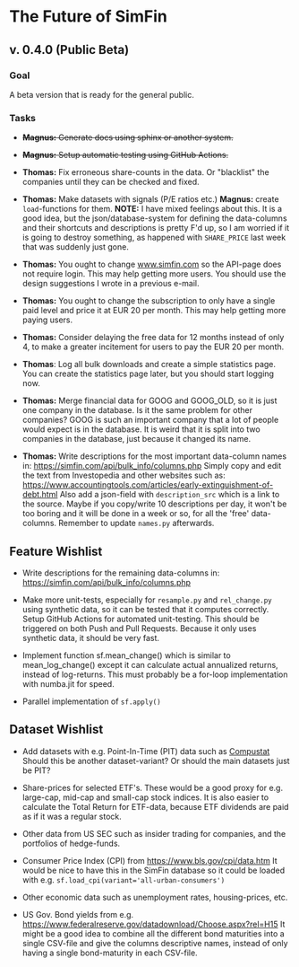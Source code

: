 # The Future of SimFin

## v. 0.4.0 (Public Beta)

### Goal

A beta version that is ready for the general public.

### Tasks

-   <del>**Magnus:** Generate docs using sphinx or another system.</del>  

-   <del>**Magnus:** Setup automatic testing using GitHub Actions.</del>

-   **Thomas:** Fix erroneous share-counts in the data.
    Or "blacklist" the companies until they can be checked and fixed.

-   **Thomas:** Make datasets with signals (P/E ratios etc.)
    **Magnus:** create `load`-functions for them. **NOTE:** I have mixed
    feelings about this. It is a good idea, but the json/database-system
    for defining the data-columns and their shortcuts and descriptions is
    pretty F'd up, so I am worried if it is going to destroy something,
    as happened with `SHARE_PRICE` last week that was suddenly just gone.

-   **Thomas:** You ought to change www.simfin.com so the API-page does not
    require login. This may help getting more users. You should use the
    design suggestions I wrote in a previous e-mail.
    
-   **Thomas:** You ought to change the subscription to only have a single paid
    level and price it at EUR 20 per month. This may help getting more paying
    users.

-   **Thomas:** Consider delaying the free data for 12 months instead of only
    4, to make a greater incitement for users to pay the EUR 20 per month.

-   **Thomas**: Log all bulk downloads and create a simple statistics page.
    You can create the statistics page later, but you should start logging
    now.

-   **Thomas:** Merge financial data for GOOG and GOOG_OLD, so it is just
    one company in the database. Is it the same problem for other companies?
    GOOG is such an important company that a lot of people would expect
    is in the database. It is weird that it is split into two companies
    in the database, just because it changed its name. 

-   **Thomas:** Write descriptions for the most important data-column names in:
    https://simfin.com/api/bulk_info/columns.php
    Simply copy and edit the text from Investopedia and other websites such as:
    https://www.accountingtools.com/articles/early-extinguishment-of-debt.html
    Also add a json-field with `description_src` which is a link to the source.
    Maybe if you copy/write 10 descriptions per day, it won't be too boring and
    it will be done in a week or so, for all the 'free' data-columns.
    Remember to update `names.py` afterwards.


## Feature Wishlist

-   Write descriptions for the remaining data-columns in:
    https://simfin.com/api/bulk_info/columns.php

-   Make more unit-tests, especially for `resample.py` and `rel_change.py`
    using synthetic data, so it can be tested that it computes correctly.
    Setup GitHub Actions for automated unit-testing. This should be triggered
    on both Push and Pull Requests. Because it only uses synthetic data,
    it should be very fast.

-   Implement function sf.mean_change() which is similar to mean_log_change()
    except it can calculate actual annualized returns, instead of log-returns.
    This must probably be a for-loop implementation with numba.jit for speed.

-   Parallel implementation of `sf.apply()`


## Dataset Wishlist

-   Add datasets with e.g. Point-In-Time (PIT) data such as [Compustat](https://wrds-www.wharton.upenn.edu/pages/support/data-overview/overview-compustat-preliminary-unrestated-and-point-time-datasets/)
    Should this be another dataset-variant? Or should the main datasets just be PIT?

-   Share-prices for selected ETF's. These would be a good proxy for e.g.
    large-cap, mid-cap and small-cap stock indices. It is also easier to
    calculate the Total Return for ETF-data, because ETF dividends are paid
    as if it was a regular stock.

-   Other data from US SEC such as insider trading for companies, and
    the portfolios of hedge-funds.

-   Consumer Price Index (CPI) from https://www.bls.gov/cpi/data.htm
    It would be nice to have this in the SimFin database so it could
    be loaded with e.g. `sf.load_cpi(variant='all-urban-consumers')`
    
-   Other economic data such as unemployment rates, housing-prices, etc. 

-   US Gov. Bond yields from e.g. https://www.federalreserve.gov/datadownload/Choose.aspx?rel=H15
    It might be a good idea to combine all the different bond maturities
    into a single CSV-file and give the columns descriptive names,
    instead of only having a single bond-maturity in each CSV-file.

